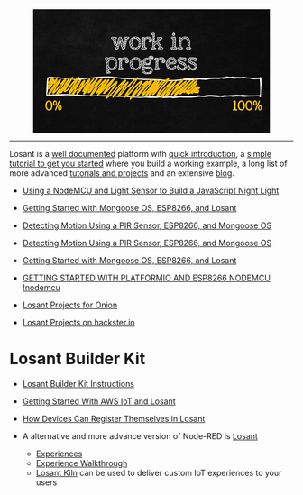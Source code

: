 <!--
Maintainer:   jeffskinnerbox@yahoo.com / www.jeffskinnerbox.me
Version:      0.0.0
-->


<div align="center">
<img src="https://raw.githubusercontent.com/jeffskinnerbox/blog/main/content/images/banners-bkgrds/work-in-progress.jpg" title="These materials require additional work and are not ready for general use." align="center" width=420px height=219px>
</div>


-----




Losant is a [well documented][05] platform with [quick introduction][02],
a [simple tutorial to get you started][01] where you build a working example,
a long list of more advanced [tutorials and projects][04]
and an extensive [blog][03].

* [Using a NodeMCU and Light Sensor to Build a JavaScript Night Light](https://www.losant.com/blog/building-a-nodemcu-javascript-night-light)
* [Getting Started with Mongoose OS, ESP8266, and Losant](https://www.losant.com/blog/getting-started-with-mongoose-os-esp8266-and-losant)
* [Detecting Motion Using a PIR Sensor, ESP8266, and Mongoose OS](https://www.losant.com/blog/detecting-motion-using-a-pir-sensor-esp8266-and-mongoose-os)
* [Detecting Motion Using a PIR Sensor, ESP8266, and Mongoose OS](https://www.losant.com/blog/detecting-motion-using-a-pir-sensor-esp8266-and-mongoose-os)
* [Getting Started with Mongoose OS, ESP8266, and Losant](https://www.losant.com/blog/getting-started-with-mongoose-os-esp8266-and-losant)
* [GETTING STARTED WITH PLATFORMIO AND ESP8266 NODEMCU](https://www.losant.com/blog/getting-started-with-platformio-esp8266-nodemcu)
[!nodemcu](https://www.losant.com/hs-fs/hubfs/Blog/deep_sleep/nodemcu_pins.png?t=1493323288333&width=640&name=nodemcu_pins.png)

* [Losant Projects for Onion](https://onion.io/tag/losant/)
* [Losant Projects on hackster.io](https://www.hackster.io/search?i=projects&q=losant)


# Losant Builder Kit
* [Losant Builder Kit Instructions](https://docs.losant.com/getting-started/losant-iot-dev-kits/builder-kit/)
* [Getting Started With AWS IoT and Losant](https://www.losant.com/blog/getting-started-with-aws-iot-and-losant?utm_campaign=Newsletter&utm_source=hs_email&utm_medium=email&utm_content=53170071&_hsenc=p2ANqtz--KBYVWKDgv4UkpLXvIo5Ol9G509BaFTDpa27jlokHFX8n_GNOLGRy4k0F5bXcMjOVY3BA17IqpOEhW4hxjriop6ebTzA&_hsmi=53170071)
* [How Devices Can Register Themselves in Losant](https://www.losant.com/blog/how-devices-can-register-themselves-in-losant?utm_campaign=Newsletter&utm_source=hs_email&utm_medium=email&utm_content=53170071&_hsenc=p2ANqtz-9BGzUWS-lEiRXbE8kG2LpzKAF-SbHpVVnQ38Qauk_FCtxnYDtKTTVnimoYjeWQbrCEZvyhUIUwg5NBXCO9eqPfUGp08Q&_hsmi=53170071)



* A alternative and more advance version of Node-RED is [Losant](https://www.losant.com/)
    * [Experiences](https://docs.losant.com/experiences/overview/?utm_campaign=Product&utm_source=hs_email&utm_medium=email&utm_content=50052321&_hsenc=p2ANqtz-80QcBmxusbektmnHKsNgLI4RAXHJoPXYCNRM8VAedCQjKGl0LVvtP9uWclacSn_YgywbQt8SSQwLD5JoWASdtGeBsUxw&_hsmi=50052321)
    * [Experience Walkthrough](https://docs.losant.com/experiences/walkthrough/overview/?utm_campaign=Product&utm_source=hs_email&utm_medium=email&utm_content=50052321&_hsenc=p2ANqtz-_UoVdpSnVhoxg2dP5cg82t6qP8yybXpNA_4FUvUxvQUkbyYJzHaKTdaoK6gnjWh1tmPEKtl8VLHnDEGyoeYORUCahXxg&_hsmi=50052321)
    * [Losant Kiln](https://www.losant.com/iot-platform/kiln-iot-custom-experiences?utm_campaign=Product&utm_source=hs_email&utm_medium=email&utm_content=50052321&_hsenc=p2ANqtz-9LuoqLUYcJeBCf1T042YD08HhOR9I9ZSIiv0nIks63g6UrH8gI2wgG6pb2ex_5PAACi_IZUjk58Njckyn6uGQxnMFsYA&_hsmi=50052321) can be used to deliver custom IoT experiences to your users



[01]:https://docs.losant.com/getting-started/walkthrough/
[02]:https://docs.losant.com/getting-started/what-is-losant/
[03]:https://www.losant.com/blog
[04]:https://docs.losant.com/getting-started/tutorials/
[05]:https://docs.losant.com/
